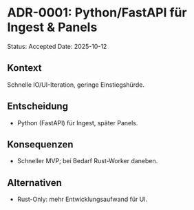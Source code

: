 # ADR-0001: Python/FastAPI für Ingest & Panels
Status: Accepted
Date: 2025-10-12

## Kontext
Schnelle IO/UI-Iteration, geringe Einstiegshürde.

## Entscheidung
- Python (FastAPI) für Ingest, später Panels.

## Konsequenzen
- Schneller MVP; bei Bedarf Rust-Worker daneben.

## Alternativen
- Rust-Only: mehr Entwicklungsaufwand für UI.
